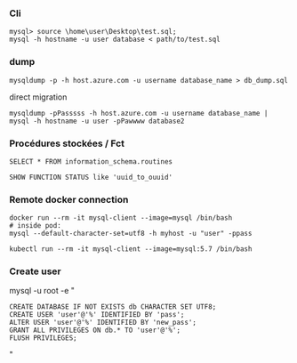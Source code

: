### Cli

```
mysql> source \home\user\Desktop\test.sql;
mysql -h hostname -u user database < path/to/test.sql
```

### dump

```
mysqldump -p -h host.azure.com -u username database_name > db_dump.sql
```

direct migration
```
mysqldump -pPasssss -h host.azure.com -u username database_name | mysql -h hostname -u user -pPawwww database2
```

### Procédures stockées / Fct

```
SELECT * FROM information_schema.routines

SHOW FUNCTION STATUS like 'uuid_to_ouuid'
```

### Remote docker connection

```
docker run --rm -it mysql-client --image=mysql /bin/bash
# inside pod:
mysql --default-character-set=utf8 -h myhost -u "user" -ppass
```

```
kubectl run --rm -it mysql-client --image=mysql:5.7 /bin/bash
```

### Create user

mysql -u root -e "
```
CREATE DATABASE IF NOT EXISTS db CHARACTER SET UTF8;
CREATE USER 'user'@'%' IDENTIFIED BY 'pass';
ALTER USER 'user'@'%' IDENTIFIED BY 'new_pass';
GRANT ALL PRIVILEGES ON db.* TO 'user'@'%';
FLUSH PRIVILEGES;
```
"
